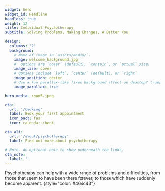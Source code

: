 ```yaml
---
widget: hero
widget_id: Headline
headless: true
weight: 12
title: Individual Psychotherapy
subtitle: Solving Problems, Making Changes, A Better You

design:
  columns: "2"
  background:
    # Name of image in `assets/media/`.
    image: welcome_background.jpg
    #  Options are `cover` (default), `contain`, or `actual` size.
    image_size: cover
    # Options include `left`, `center` (default), or `right`.
    image_position: center
    # Use a fun parallax-like fixed background effect on desktop? true/false
    image_parallax: true

hero_media: room5.jpeg

cta:
  url: '/booking'
  label: Book your first appointment
  icon_pack: fas
  icon: calendar-check

cta_alt:
  url: '/about/psychotherapy'
  label: Find out more about psychotherapy

# Note. An optional note to show underneath the links.
cta_note:
  label: ''
---
```


Psychotherapy can help with a wide range of problems and difficulties, from those that seem to have been there forever, to those which have suddenly become apparent.
{style="color: #464c43"}
